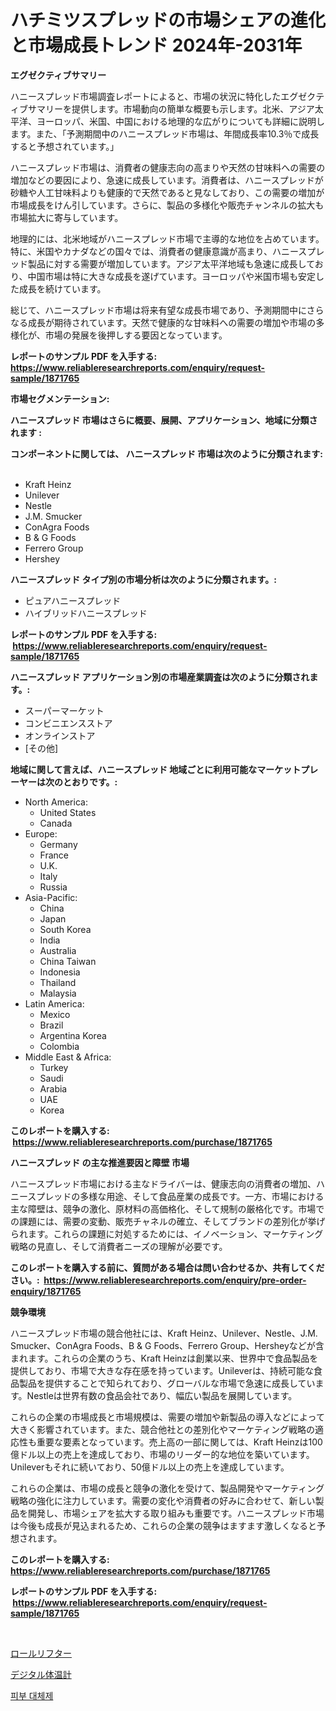 <p><h1>ハチミツスプレッドの市場シェアの進化と市場成長トレンド 2024年-2031年</h1></p><p><strong>エグゼクティブサマリー</strong></p>
<p><p>ハニースプレッド市場調査レポートによると、市場の状況に特化したエグゼクティブサマリーを提供します。市場動向の簡単な概要も示します。北米、アジア太平洋、ヨーロッパ、米国、中国における地理的な広がりについても詳細に説明します。また、「予測期間中のハニースプレッド市場は、年間成長率10.3％で成長すると予想されています。」</p><p>ハニースプレッド市場は、消費者の健康志向の高まりや天然の甘味料への需要の増加などの要因により、急速に成長しています。消費者は、ハニースプレッドが砂糖や人工甘味料よりも健康的で天然であると見なしており、この需要の増加が市場成長をけん引しています。さらに、製品の多様化や販売チャンネルの拡大も市場拡大に寄与しています。</p><p>地理的には、北米地域がハニースプレッド市場で主導的な地位を占めています。特に、米国やカナダなどの国々では、消費者の健康意識が高まり、ハニースプレッド製品に対する需要が増加しています。アジア太平洋地域も急速に成長しており、中国市場は特に大きな成長を遂げています。ヨーロッパや米国市場も安定した成長を続けています。</p><p>総じて、ハニースプレッド市場は将来有望な成長市場であり、予測期間中にさらなる成長が期待されています。天然で健康的な甘味料への需要の増加や市場の多様化が、市場の発展を後押しする要因となっています。</p></p>
<p><strong>レポートのサンプル PDF を入手する: <a href="https://www.reliableresearchreports.com/enquiry/request-sample/1871765">https://www.reliableresearchreports.com/enquiry/request-sample/1871765</a></strong></p>
<p><strong>市場セグメンテーション:</strong></p>
<p><strong> ハニースプレッド 市場はさらに概要、展開、アプリケーション、地域に分類されます :</strong></p>
<p><strong>コンポーネントに関しては、 ハニースプレッド 市場は次のように分類されます: &nbsp;</strong></p>
<p><ul><li>Kraft Heinz</li><li>Unilever</li><li>Nestle</li><li>J.M. Smucker</li><li>ConAgra Foods</li><li>B & G Foods</li><li>Ferrero Group</li><li>Hershey</li></ul></p>
<p><strong> ハニースプレッド タイプ別の市場分析は次のように分類されます。:</strong></p>
<p><ul><li>ピュアハニースプレッド</li><li>ハイブリッドハニースプレッド</li></ul></p>
<p><strong>レポートのサンプル PDF を入手する: &nbsp;<a href="https://www.reliableresearchreports.com/enquiry/request-sample/1871765">https://www.reliableresearchreports.com/enquiry/request-sample/1871765</a></strong></p>
<p><strong> ハニースプレッド アプリケーション別の市場産業調査は次のように分類されます。:</strong></p>
<p><ul><li>スーパーマーケット</li><li>コンビニエンスストア</li><li>オンラインストア</li><li>[その他]</li></ul></p>
<p><strong>地域に関して言えば、ハニースプレッド 地域ごとに利用可能なマーケットプレーヤーは次のとおりです。:</strong></p>
<p><ul>
    <li>
        North America:
        <ul>
            <li>United States</li>
            <li>Canada</li>
        </ul>
    </li>
    <li>
        Europe:
        <ul>
            <li>Germany</li>
            <li>France</li>
            <li>U.K.</li>
            <li>Italy</li>
            <li>Russia</li>
        </ul>
    </li>
    <li>
        Asia-Pacific:
        <ul>
            <li>China</li>
            <li>Japan</li>
            <li>South Korea</li>
            <li>India</li>
            <li>Australia</li>
            <li>China Taiwan</li>
            <li>Indonesia</li>
            <li>Thailand</li>
            <li>Malaysia</li>
        </ul>
    </li>
    <li>
        Latin America:
        <ul>
            <li>Mexico</li>
            <li>Brazil</li>
            <li>Argentina Korea</li>
            <li>Colombia</li>
        </ul>
    </li>
    <li>
        Middle East & Africa:
        <ul>
            <li>Turkey</li>
            <li>Saudi</li>
            <li>Arabia</li>
            <li>UAE</li>
            <li>Korea</li>
        </ul>
    </li>
    </ul></p>
<p><strong>このレポートを購入する: &nbsp;<a href="https://www.reliableresearchreports.com/purchase/1871765">https://www.reliableresearchreports.com/purchase/1871765</a></strong></p>
<p><strong>ハニースプレッド の主な推進要因と障壁 市場</strong></p>
<p><p>ハニースプレッド市場における主なドライバーは、健康志向の消費者の増加、ハニースプレッドの多様な用途、そして食品産業の成長です。一方、市場における主な障壁は、競争の激化、原材料の高価格化、そして規制の厳格化です。市場での課題には、需要の変動、販売チャネルの確立、そしてブランドの差別化が挙げられます。これらの課題に対処するためには、イノベーション、マーケティング戦略の見直し、そして消費者ニーズの理解が必要です。</p></p>
<p><strong>このレポートを購入する前に、質問がある場合は問い合わせるか、共有してください。:&nbsp; <a href="https://www.reliableresearchreports.com/enquiry/pre-order-enquiry/1871765">https://www.reliableresearchreports.com/enquiry/pre-order-enquiry/1871765</a></strong></p>
<p><strong>競争環境</strong></p>
<p><p>ハニースプレッド市場の競合他社には、Kraft Heinz、Unilever、Nestle、J.M. Smucker、ConAgra Foods、B & G Foods、Ferrero Group、Hersheyなどが含まれます。これらの企業のうち、Kraft Heinzは創業以来、世界中で食品製品を提供しており、市場で大きな存在感を持っています。Unileverは、持続可能な食品製品を提供することで知られており、グローバルな市場で急速に成長しています。Nestleは世界有数の食品会社であり、幅広い製品を展開しています。</p><p>これらの企業の市場成長と市場規模は、需要の増加や新製品の導入などによって大きく影響されています。また、競合他社との差別化やマーケティング戦略の適応性も重要な要素となっています。売上高の一部に関しては、Kraft Heinzは100億ドル以上の売上を達成しており、市場のリーダー的な地位を築いています。Unileverもそれに続いており、50億ドル以上の売上を達成しています。</p><p>これらの企業は、市場の成長と競争の激化を受けて、製品開発やマーケティング戦略の強化に注力しています。需要の変化や消費者の好みに合わせて、新しい製品を開発し、市場シェアを拡大する取り組みも重要です。ハニースプレッド市場は今後も成長が見込まれるため、これらの企業の競争はますます激しくなると予想されます。</p></p>
<p><strong>このレポートを購入する: &nbsp; <a href="https://www.reliableresearchreports.com/purchase/1871765">https://www.reliableresearchreports.com/purchase/1871765</a></strong></p>
<p><strong>レポートのサンプル PDF を入手する: &nbsp;<a href="https://www.reliableresearchreports.com/enquiry/request-sample/1871765">https://www.reliableresearchreports.com/enquiry/request-sample/1871765</a></strong><strong></strong></p>
<p>&nbsp;</p>
<p><p><a href="https://medium.com/@amarart56456/%E3%83%AD%E3%83%BC%E3%83%AB%E3%83%AA%E3%83%95%E3%82%BF%E3%83%BC%E3%81%AE%E5%B8%82%E5%A0%B4%E3%82%B7%E3%82%A7%E3%82%A2%E3%81%AE%E9%80%B2%E5%8C%96%E3%81%A8%E5%B8%82%E5%A0%B4%E6%88%90%E9%95%B7%E3%83%88%E3%83%AC%E3%83%B3%E3%83%892024%E5%B9%B4%E3%81%8B%E3%82%892031%E5%B9%B4%E3%81%BE%E3%81%A7-b88ea4ec8923">ロールリフター</a></p><p><a href="https://medium.com/@tigerprawn1996/%E3%83%87%E3%82%B8%E3%82%BF%E3%83%AB%E4%BD%93%E6%B8%A9%E8%A8%88%E5%B8%82%E5%A0%B4%E3%81%AE%E5%88%86%E6%9E%90-%E3%82%B0%E3%83%AD%E3%83%BC%E3%83%90%E3%83%AB%E7%94%A3%E6%A5%AD%E3%81%AE%E5%B1%95%E6%9C%9B%E3%81%A8%E4%BA%88%E6%B8%AC-2024%E5%B9%B4%E3%81%8B%E3%82%892031%E5%B9%B4-2533e9679bb0">デジタル体温計</a></p><p><a href="https://medium.com/@ukaszduda1/%EB%8D%B0%EB%A5%B4%EB%A7%90-%EB%8C%80%EC%B2%B4%EB%AC%BC-%EC%8B%9C%EC%9E%A5-%EC%84%B1%EA%B3%B5%EC%A0%81%EC%9D%B8-%EB%B9%84%EC%A6%88%EB%8B%88%EC%8A%A4-%EC%A0%84%EB%9E%B5%EC%9D%98-%EC%97%B4%EC%87%A0-2031%EB%85%84%EA%B9%8C%EC%A7%80-%EC%98%88%EC%B8%A1-737f4e30eae4">피부 대체제</a></p></p>